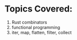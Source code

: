 # Topics Covered:

1. Rust combinators
2. functional programming
3. iter, map, flatten, filter, collect 